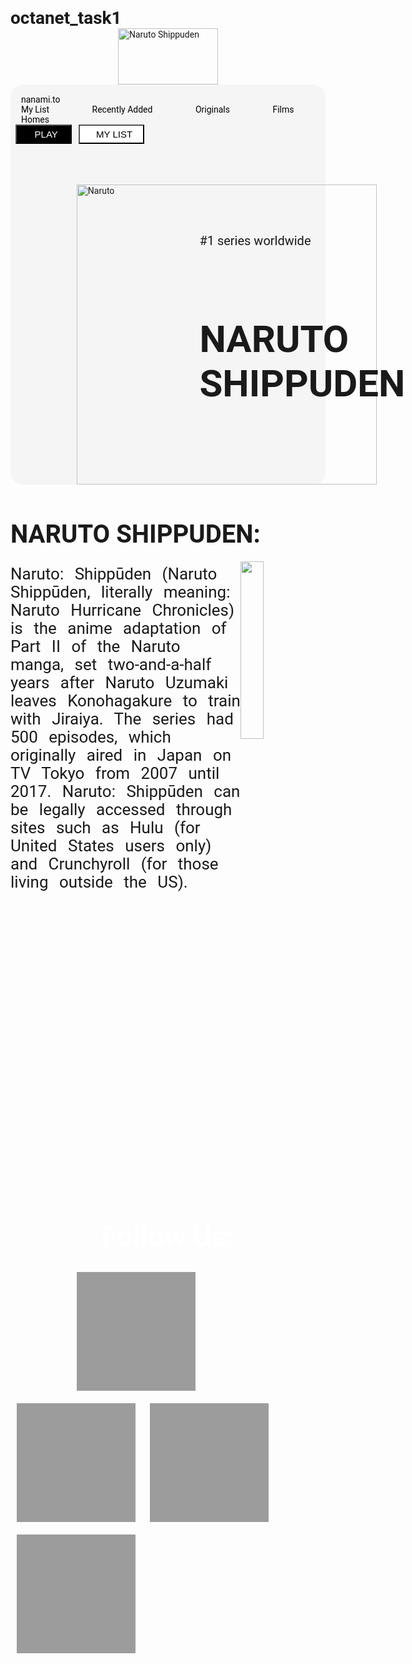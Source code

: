 # octanet_task1
<!DOCTYPE html>
<html lang="en">

<head>
    <meta charset="UTF-8">
    <title>Landing Page</title>
    <script src="https://kit.fontawesome.com/cc01bf3621.js" crossorigin="anonymous"></script>
    <link href="https://cdn.jsdelivr.net/npm/remixicon@4.2.0/fonts/remixicon.css" rel="stylesheet" />
    <style>
        * {
            padding: 0px;
            margin: 0px;
        }
        body {
            font-family: 'Roboto', 'sans-serif';
        }
        .main_one {
            background-color: whitesmoke;
            min-height: 40rem;
            border-radius: 20px;
            position: relative;
        }
        .img1 {
            width: 160px;
            height: 90px;
            display: block;
            margin-left: auto;
            margin-right: auto;
        }
        .links {
            padding-top: 1rem;
        }
        .links a,
        .links i {
            padding-left: 17px;
        }
        .links i {
            padding-right: 1rem;
        }
        .right a {
            padding-right: 3rem;
        }
        .left {
            float: left;
        }
        .right {
            float: right;
        }
        .links a {
            text-decoration: none;
            color: black;
        }
        .links a:hover {
            text-decoration: underline;
            color: blue;
        }
        .img2 {
            position: absolute;
            bottom: 0%;
            left: 21%;
            height: 30rem;
        }
        .txt1 {
            position: absolute;
            top: 34%;
            left: 60%;
            font-weight: 400;
            font-size: 20px;
        }
        .txt1 i {
            display: inline;
        }
        .txt2 {
            position: absolute;
            top: 45%;
            left: 60%;
            font-weight: 900;
            font-size: 40px;
        }2
        .buttons {
            position: absolute;
            left: 60%;
            top: 70%;
        }
        .buttons button {
            padding: 5px;
            width: 90px;
            font-weight: 400;
            font-size: 15px;
            margin-left: 8px;
        }
        .buttons .one {
            background-color: #000;
            color: white;
        }
        .buttons .two {
            background-color: #fff;
            width: 105px;
        }
        button:hover {
            cursor: pointer;
        }
        .fa-sharp {
            float: right;
        }
        .fa-sharp {
            padding-left: 17px;
            padding-top: 13px;
        }
        .more {
            margin-top: 20px;
        }
        .more h2 {
            font-size: 40px;
            margin-bottom: 20px;
        }
        .more img {
            width: 27%;
            float: right;
        }
        .more p {
            font-size: 26px;
            line-height: 29px;
            word-spacing: 11px;
        }
        .follows {
            clear: both;
            background-image: url('https://static.vecteezy.com/system/resources/previews/000/518/751/original/vector-black-triangular-abstract-texture-low-light-background.jpg');
            background-size: cover;
            margin: 0px;
            padding: 0px;
            margin-top: 20px;
        }
        .follows h2 {
            color: #fff;
            text-align: center;
            font-size: 46px;
        }
        .icons {
            height: 150px;
            width: 150px;
            background-color: #9c9c9d;
            margin: 10px;
            padding: 20px;
            text-align: center;
            overflow: hidden;
            display: inline-flex;
        }
        .icons a {
            display: grid;
        }
        .icons .fa {
            font-size: 108px;
            color: #fff;
            padding-left: 20%;
        }
        .x {
            margin-left: 21%;
        }
        @media (max-width:300px) {
            .links a {
                margin: 50px;
                padding: 50px;
            }
            .links i {
                margin: 40px;
                padding: 50px;
            }
        }
    </style>
</head>
<body>
    <div class="title">
        <img src="https://www.pngarts.com/files/3/Naruto-Shippuden-Logo-PNG-Transparent-Image.png"
            alt="Naruto Shippuden" class="img1">
    </div>
    <div class="main_one">
        <div class="links">
            <div class="left">
                <a href="">nanami.to</a>
            </div>
            <div class="right">
                <a href="">My List</a>
                <a href="">Recently Added</a>
                <a href="">Originals</a>
                <a href="">Films</a>
                <a href="">Homes</a>
                <i class="fa-solid fa-magnifying-glass fa-xl"></i>
                <i class="fa-solid fa-house"></i>
            </div>
        </div>
        <img src="https://i.pinimg.com/originals/d3/e5/3f/d3e53f6151bb84b8d2cdc377aec8ae2e.png" alt="Naruto"
            class="img2">
        <div class="txt1">
            <p>#1 series worldwide</p>
            <i class="fa-solid fa-star"></i>
            <i class="fa-solid fa-star"></i>
            <i class="fa-solid fa-star"></i>
            <i class="fa-solid fa-star"></i>
            <i class="fa-solid fa-star"></i>
            <i class="fa-regular fa-star"></i>
        </div>
        <div class="txt2">
            <h2>NARUTO SHIPPUDEN</h2>
        </div>
        <div class="buttons">
            <button type="submit" class="one"> <i class="fa-solid fa-play"></i> &nbsp; PLAY</button>
            <button type="submit" class="two"><i class="fa-solid fa-check"></i> &nbsp; MY LIST</button>
            <i class="fa-sharp fa-regular fa-heart fa-2xl"></i>
        </div>
    </div>
    <div class="more">
        <h2>NARUTO SHIPPUDEN:</h2>
        <img src="https://th.bing.com/th/id/R.0d1e0201df18616fbceb02800cfdc538?rik=2zhTMopMD49bbg&riu=http%3a%2f%2fimg3.wikia.nocookie.net%2f__cb20131107012205%2ftoonami%2fimages%2f0%2f08%2fShipuden.jpg&ehk=Z%2bSKSDeFbtnE%2fnylHGmp6OzBk515UiRVyRHHAYnqWQ8%3d&risl=&pid=ImgRaw&r=0"
            alt="">
        <p>Naruto: Shippūden (Naruto Shippūden, literally meaning: Naruto Hurricane Chronicles) is the anime adaptation
            of Part II of the Naruto
            manga, set two-and-a-half years after Naruto Uzumaki leaves Konohagakure to train with Jiraiya. The series
            had 500 episodes, which originally aired in Japan
            on TV Tokyo from 2007 until 2017. Naruto: Shippūden can be legally accessed through sites such as Hulu (for
            United States users only) and Crunchyroll
            (for those living outside the US).</p>
        <div class="follows">
            <h2>Follow Us:</h2>
            <div class="icons x">
                <i class="fa fa-twitter"></i>
            </div>
            <div class="icons">
                <i class="fa fa-instagram"></i>
            </div>
            <div class="icons">
                <i class="fa fa-facebook"></i>
            </div>
            <div class="icons">
                <i class="fa fa-linkedin"></i>
            </div>
        </div>
    </div>
</body>

</html>
